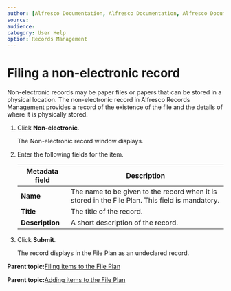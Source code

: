 ```yaml
---
author: [Alfresco Documentation, Alfresco Documentation, Alfresco Documentation]
source: 
audience: 
category: User Help
option: Records Management
---
```


# Filing a non-electronic record

Non-electronic records may be paper files or papers that can be stored in a physical location. The non-electronic record in Alfresco Records Management provides a record of the existence of the file and the details of where it is physically stored.

1.  Click **Non-electronic**.

    The Non-electronic record window displays.

2.  Enter the following fields for the item.

    |**Metadata field**|**Description**|
    |------------------|---------------|
    |****Name****|The name to be given to the record when it is stored in the File Plan. This field is mandatory.|
    |****Title****|The title of the record.|
    |****Description****|A short description of the record.|

3.  Click **Submit**.

    The record displays in the File Plan as an undeclared record.


**Parent topic:**[Filing items to the File Plan](../tasks/rm-gs-fileplan-upload.md)

**Parent topic:**[Adding items to the File Plan](../tasks/rm-fileplan-additems.md)


